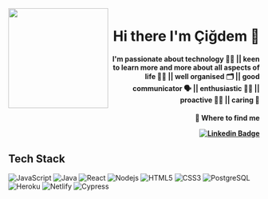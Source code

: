 <img align="left" src="https://media.giphy.com/media/uB86ZyWQsnFSGYe2sA/giphy.gif" width="200"/>
<div align="right">
  <h1>Hi there I'm Çiğdem 👋
</div>
<div align="right">
  <h4>I'm passionate about technology 👩‍💻 || keen to learn more and more about all aspects of life 👩‍🏫 || well organised 🗂 || good communicator 🗣 || enthusiastic 💁‍♀️ || proactive 🧏‍♀️ || caring 💜
</div>
<div align="right">
  <h4> 👀 Where to find me

[![Linkedin Badge](https://img.shields.io/badge/-Cigdem-0e76a8?style=flat&labelColor=0e76a8&logo=linkedin&logoColor=white)](https://www.linkedin.com/in/cigdem-ozturk) 
</div>
    
## Tech Stack

![JavaScript](https://img.shields.io/badge/-JavaScript-black?style=flat-square&logo=javascript)
![Java](https://img.shields.io/badge/-Java-red?style=flat-square&logo=java)
![React](https://img.shields.io/badge/-React-blue?style=flat-square&logo=react)
![Nodejs](https://img.shields.io/badge/-Nodejs-black?style=flat-square&logo=Node.js)
![HTML5](https://img.shields.io/badge/-HTML5-E34F26?style=flat-square&logo=html5&logoColor=white)
![CSS3](https://img.shields.io/badge/-CSS3-1572B6?style=flat-square&logo=css3)
![PostgreSQL](https://img.shields.io/badge/-PostgreSQL-white?style=flat-square&logo=postgresql)
![Heroku](https://img.shields.io/badge/-Heroku-purple?style=flat-square&logo=heroku)
![Netlify](https://img.shields.io/badge/-Netlify-white?style=flat-square&logo=netlify)
![Cypress](https://img.shields.io/badge/-Cypress-darkblue?style=flat-square&logo=cypress)
